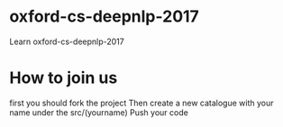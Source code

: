 # oxford-cs-deepnlp-2017
Learn oxford-cs-deepnlp-2017

# How to join us
first you should fork the project
Then create a new catalogue with your name under the src/(yourname)
Push your code
